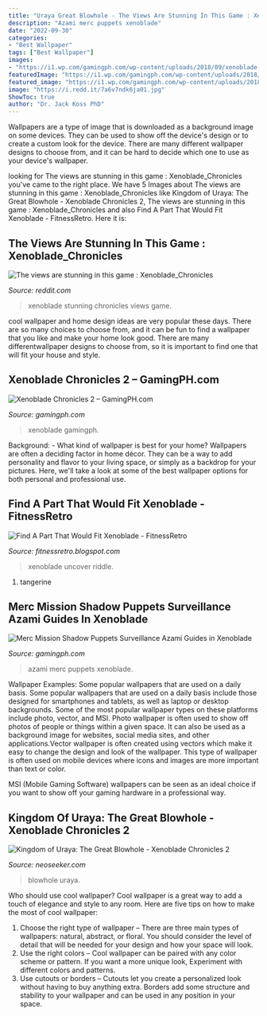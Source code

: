 ```yaml
---
title: "Uraya Great Blowhole - The Views Are Stunning In This Game : Xenoblade_chronicles"
description: "Azami merc puppets xenoblade"
date: "2022-09-30"
categories:
- "Best Wallpaper"
tags: ["Best Wallpaper"]
images:
- "https://i1.wp.com/gamingph.com/wp-content/uploads/2018/09/xenoblade-chronicles-2-free-in-game-item.jpg?zoom=3&amp;resize=180%2C180&amp;ssl=1"
featuredImage: "https://i1.wp.com/gamingph.com/wp-content/uploads/2018/09/xenoblade-chronicles-2-free-in-game-item.jpg?zoom=3&amp;resize=180%2C180&amp;ssl=1"
featured_image: "https://i1.wp.com/gamingph.com/wp-content/uploads/2018/09/xenoblade-chronicles-2-free-in-game-item.jpg?zoom=3&amp;resize=180%2C180&amp;ssl=1"
image: "https://i.redd.it/7a6v7ndk6ja01.jpg"
ShowToc: true
author: "Dr. Jack Koss PhD"
---
```



Wallpapers are a type of image that is downloaded as a background image on some devices. They can be used to show off the device's design or to create a custom look for the device. There are many different wallpaper designs to choose from, and it can be hard to decide which one to use as your device's wallpaper.

	

		
looking for The views are stunning in this game : Xenoblade_Chronicles you've came to the right place. We have 5 Images about The views are stunning in this game : Xenoblade_Chronicles like Kingdom of Uraya: The Great Blowhole - Xenoblade Chronicles 2, The views are stunning in this game : Xenoblade_Chronicles and also Find A Part That Would Fit Xenoblade - FitnessRetro. Here it is:
		
    
## The Views Are Stunning In This Game : Xenoblade_Chronicles

<img loading=lazy src="https://i.redd.it/7a6v7ndk6ja01.jpg" onerror="this.onerror=null;this.src='https://tse1.mm.bing.net/th?id=OIP.hEW2BrgMNbMwVt06dwkjbQHaEK&amp;pid=15.1';" alt="The views are stunning in this game : Xenoblade_Chronicles">

_Source: reddit.com_

>xenoblade stunning chronicles views game. 

	

cool wallpaper and home design ideas are very popular these days. There are so many choices to choose from, and it can be fun to find a wallpaper that you like and make your home look good. There are many differentwallpaper designs to choose from, so it is important to find one that will fit your house and style.

    
## Xenoblade Chronicles 2 – GamingPH.com

<img loading=lazy src="https://i1.wp.com/gamingph.com/wp-content/uploads/2018/09/xenoblade-chronicles-2-free-in-game-item.jpg?zoom=3&amp;resize=180%2C180&amp;ssl=1" onerror="this.onerror=null;this.src='https://tse3.mm.bing.net/th?id=OIP.r-2mxcD-zn_Tzo3pveEr9AHaHa&amp;pid=15.1';" alt="Xenoblade Chronicles 2 – GamingPH.com">

_Source: gamingph.com_

>xenoblade gamingph. 

	

Background: - What kind of wallpaper is best for your home?
Wallpapers are often a deciding factor in home décor. They can be a way to add personality and flavor to your living space, or simply as a backdrop for your pictures. Here, we'll take a look at some of the best wallpaper options for both personal and professional use.

    
## Find A Part That Would Fit Xenoblade - FitnessRetro

<img loading=lazy src="https://i.ytimg.com/vi/NKsraWHLi8g/maxresdefault.jpg" onerror="this.onerror=null;this.src='https://tse4.mm.bing.net/th?id=OIP.MwNRmF3JslYXFQEBk1eHEAHaEK&amp;pid=15.1';" alt="Find A Part That Would Fit Xenoblade - FitnessRetro">

_Source: fitnessretro.blogspot.com_

>xenoblade uncover riddle. 

	

1. tangerine 

    
## Merc Mission Shadow Puppets Surveillance Azami Guides In Xenoblade

<img loading=lazy src="https://gamingph.com/wp-content/uploads/2018/01/fonsa-myma-port-azami-quest-surveillance.jpg?is-pending-load=1" onerror="this.onerror=null;this.src='https://tse2.mm.bing.net/th?id=OIP.7pv1KzqDji_IP9z4T-J4XgHaEK&amp;pid=15.1';" alt="Merc Mission Shadow Puppets Surveillance Azami Guides in Xenoblade">

_Source: gamingph.com_

>azami merc puppets xenoblade. 

	

Wallpaper Examples: Some popular wallpapers that are used on a daily basis.
Some popular wallpapers that are used on a daily basis include those designed for smartphones and tablets, as well as laptop or desktop backgrounds. Some of the most popular wallpaper types on these platforms include photo, vector, and MSI. 
Photo wallpaper is often used to show off photos of people or things within a given space. It can also be used as a background image for websites, social media sites, and other applications.Vector wallpaper is often created using vectors which make it easy to change the design and look of the wallpaper. This type of wallpaper is often used on mobile devices where icons and images are more important than text or color. 

MSI (Mobile Gaming Software) wallpapers can be seen as an ideal choice if you want to show off your gaming hardware in a professional way.

    
## Kingdom Of Uraya: The Great Blowhole - Xenoblade Chronicles 2

<img loading=lazy src="https://cdn.staticneo.com/ew/d/d8/XBC2-CH03-Great_Blowhole-03.jpg" onerror="this.onerror=null;this.src='https://tse2.mm.bing.net/th?id=OIP.MI2XgNW9JDj6C3kqqzJRUwHaEK&amp;pid=15.1';" alt="Kingdom of Uraya: The Great Blowhole - Xenoblade Chronicles 2">

_Source: neoseeker.com_

>blowhole uraya. 

	

Who should use cool wallpaper?
Cool wallpaper is a great way to add a touch of elegance and style to any room. Here are five tips on how to make the most of cool wallpaper: 
1) Choose the right type of wallpaper – There are three main types of wallpapers: natural, abstract, or floral. You should consider the level of detail that will be needed for your design and how your space will look. 
2) Use the right colors – Cool wallpaper can be paired with any color scheme or pattern. If you want a more unique look, Experiment with different colors and patterns. 
3) Use cutouts or borders – Cutouts let you create a personalized look without having to buy anything extra. Borders add some structure and stability to your wallpaper and can be used in any position in your space.

